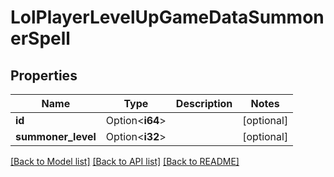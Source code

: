 # LolPlayerLevelUpGameDataSummonerSpell

## Properties

Name | Type | Description | Notes
------------ | ------------- | ------------- | -------------
**id** | Option<**i64**> |  | [optional]
**summoner_level** | Option<**i32**> |  | [optional]

[[Back to Model list]](../README.md#documentation-for-models) [[Back to API list]](../README.md#documentation-for-api-endpoints) [[Back to README]](../README.md)


